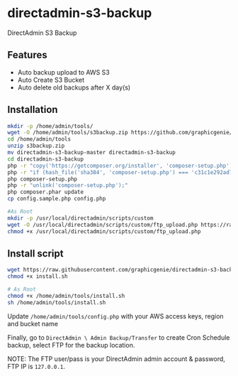 # directadmin-s3-backup

DirectAdmin S3 Backup

## Features

- Auto backup upload to AWS S3
- Auto Create S3 Bucket
- Auto delete old backups after X day(s)

## Installation

```bash
mkdir -p /home/admin/tools/
wget -O /home/admin/tools/s3backup.zip https://github.com/graphicgenie/directadmin-s3-backup/archive/master.zip
cd /home/admin/tools
unzip s3backup.zip
mv directadmin-s3-backup-master directadmin-s3-backup
cd directadmin-s3-backup
php -r "copy('https://getcomposer.org/installer', 'composer-setup.php');"
php -r "if (hash_file('sha384', 'composer-setup.php') === 'c31c1e292ad7be5f49291169c0ac8f683499edddcfd4e42232982d0fd193004208a58ff6f353fde0012d35fdd72bc394') { echo 'Installer verified'; } else { echo 'Installer corrupt'; unlink('composer-setup.php'); } echo PHP_EOL;"
php composer-setup.php
php -r "unlink('composer-setup.php');"
php composer.phar update
cp config.sample.php config.php

#As Root
mkdir -p /usr/local/directadmin/scripts/custom
wget -O /usr/local/directadmin/scripts/custom/ftp_upload.php https://raw.githubusercontent.com/graphicgenie/directadmin-s3-backup/master/upload-script.sh
chmod +x /usr/local/directadmin/scripts/custom/ftp_upload.php
```

## Install script
```bash
wget https://raw.githubusercontent.com/graphicgenie/directadmin-s3-backup/master/install.sh
chmod +x install.sh

# As Root
chmod +x /home/admin/tools/install.sh
sh /home/admin/tools/install.sh
```

Update `/home/admin/tools/config.php` with your AWS access keys, region and bucket name

Finally, go to `DirectAdmin \ Admin Backup/Transfer` to create Cron Schedule backup, select FTP for the backup location.

NOTE: The FTP user/pass is your DirectAdmin admin account & password, FTP IP is `127.0.0.1`.
